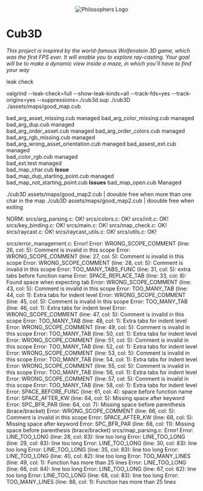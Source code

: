 <p align="center"> 
   <img src="https://github.com/Clmntsnd/42-project-badges/blob/main/badges/cub3de.png" alt="Philosophers Logo">
</p>

# Cub3D

_This project is inspired by the world-famous Wolfenstein 3D game, which
was the first FPS ever. It will enable you to explore ray-casting. Your goal will be to
make a dynamic view inside a maze, in which you’ll have to find your way_




leak check

valgrind --leak-check=full --show-leak-kinds=all --track-fds=yes --track-origins=yes --suppressions=./cub3d.sup ./cub3D ./assets/maps/good_map.cub  





bad_arg_asset_missing.cub   managed
bad_arg_color_missing.cub   managed  
bad_arg_dup.cub             managed  
bad_arg_order_asset.cub     managed
bad_arg_order_colors.cub    managed  
bad_arg_rgb_missing.cub     managed         
bad_arg_wrong_asset_orientation.cub  managed
bad_assest_ext.cub      managed             
bad_color_rgb.cub       managed  
bad_ext.test            managed    
bad_map_char.cub        **Issue**      
bad_map_dup_starting_point.cub   managed                       
bad_map_not_starting_point.cub     **Issues**
bad_map_open.cub          Managed         


./cub3D assets/maps/good_map2.cub      |    doouble free when more than one char in the map
./cub3D assets/maps/good_map2.cub      |    doouble free when exiting


NORM:
srcs/arg_parsing.c: OK!
srcs/colors.c: OK!
srcs/init.c: OK!
srcs/key_binding.c: OK!
srcs/main.c: OK!
srcs/map_check.c: OK!
srcs/raycast.c: OK!
srcs/raycast_utils.c: OK!
srcs/utils.c: OK!

srcs/error_management.c: Error!
Error: WRONG_SCOPE_COMMENT  (line:  26, col:   5):      Comment is invalid in this scope
Error: WRONG_SCOPE_COMMENT  (line:  27, col:   5):      Comment is invalid in this scope
Error: WRONG_SCOPE_COMMENT  (line:  28, col:   5):      Comment is invalid in this scope
Error: TOO_MANY_TABS_FUNC   (line:  31, col:   5):      extra tabs before function name
Error: SPACE_REPLACE_TAB    (line:  33, col:   8):      Found space when expecting tab
Error: WRONG_SCOPE_COMMENT  (line:  43, col:   5):      Comment is invalid in this scope
Error: TOO_MANY_TAB         (line:  44, col:   1):      Extra tabs for indent level
Error: WRONG_SCOPE_COMMENT  (line:  45, col:   5):      Comment is invalid in this scope
Error: TOO_MANY_TAB         (line:  46, col:   1):      Extra tabs for indent level
Error: WRONG_SCOPE_COMMENT  (line:  47, col:   5):      Comment is invalid in this scope
Error: TOO_MANY_TAB         (line:  48, col:   1):      Extra tabs for indent level
Error: WRONG_SCOPE_COMMENT  (line:  49, col:   5):      Comment is invalid in this scope
Error: TOO_MANY_TAB         (line:  50, col:   1):      Extra tabs for indent level
Error: WRONG_SCOPE_COMMENT  (line:  51, col:   5):      Comment is invalid in this scope
Error: TOO_MANY_TAB         (line:  52, col:   1):      Extra tabs for indent level
Error: WRONG_SCOPE_COMMENT  (line:  53, col:   5):      Comment is invalid in this scope
Error: TOO_MANY_TAB         (line:  54, col:   1):      Extra tabs for indent level
Error: WRONG_SCOPE_COMMENT  (line:  55, col:   5):      Comment is invalid in this scope
Error: TOO_MANY_TAB         (line:  56, col:   1):      Extra tabs for indent level
Error: WRONG_SCOPE_COMMENT  (line:  57, col:   5):      Comment is invalid in this scope
Error: TOO_MANY_TAB         (line:  58, col:   1):      Extra tabs for indent level
Error: SPACE_BEFORE_FUNC    (line:  61, col:   4):      space before function name
Error: SPACE_AFTER_KW       (line:  64, col:   5):      Missing space after keyword
Error: SPC_BFR_PAR          (line:  64, col:   7):      Missing space before parenthesis (brace/bracket)
Error: WRONG_SCOPE_COMMENT  (line:  66, col:   5):      Comment is invalid in this scope
Error: SPACE_AFTER_KW       (line:  68, col:   5):      Missing space after keyword
Error: SPC_BFR_PAR          (line:  68, col:  11):      Missing space before parenthesis (brace/bracket)
srcs/map_parsing.c: Error!
Error: LINE_TOO_LONG        (line:  28, col:  83):      line too long
Error: LINE_TOO_LONG        (line:  29, col:  83):      line too long
Error: LINE_TOO_LONG        (line:  30, col:  83):      line too long
Error: LINE_TOO_LONG        (line:  35, col:  83):      line too long
Error: LINE_TOO_LONG        (line:  40, col:  82):      line too long
Error: TOO_MANY_LINES       (line:  49, col:   1):      Function has more than 25 lines
Error: LINE_TOO_LONG        (line:  66, col:  84):      line too long
Error: LINE_TOO_LONG        (line:  67, col:  82):      line too long
Error: LINE_TOO_LONG        (line:  68, col:  83):      line too long
Error: TOO_MANY_LINES       (line:  88, col:   1):      Function has more than 25 lines